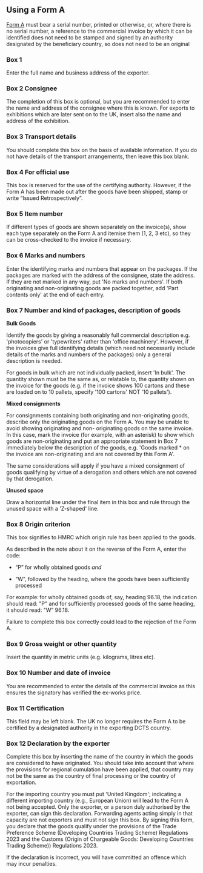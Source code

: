 ## Using a Form A

[Form A](https://www.gov.uk/guidance/completing-generalised-scheme-of-preferences-form-a) must bear a serial number, printed or otherwise, or, where there is no serial number, a reference to the commercial invoice by which it can be identified does not need to be stamped and signed by an authority designated by the beneficiary country, so does not need to be an original 

### Box 1
Enter the full name and business address of the exporter. 

### Box 2 Consignee
The completion of this box is optional, but you are recommended to enter the name and address of the consignee where this is known. For exports to exhibitions which are later sent on to the UK, insert also the name and address of the exhibition.

### Box 3 Transport details 
You should complete this box on the basis of available information. If you do not have details of the transport arrangements, then leave this box blank.

### Box 4 For official use
This box is reserved for the use of the certifying authority. However, if the Form A has been made out after the goods have been shipped, stamp or write “Issued Retrospectively”.

### Box 5 Item number
If different types of goods are shown separately on the invoice(s), show each type separately on the Form A and itemise them (1, 2, 3 etc), so they can be cross-checked to the invoice if necessary. 

### Box 6 Marks and numbers
Enter the identifying marks and numbers that appear on the packages. If the packages are marked with the address of the consignee, state the address. If they are not marked in any way, put 'No marks and numbers'. If both originating and non-originating goods are packed together, add 'Part contents only' at the end of each entry.

### Box 7 Number and kind of packages, description of goods

**Bulk Goods**

Identify the goods by giving a reasonably full commercial description e.g. 'photocopiers' or 'typewriters' rather than 'office machinery'. However, if the invoices give full identifying details (which need not necessarily include details of the marks and numbers of the packages) only a general description is needed.

For goods in bulk which are not individually packed, insert 'In bulk'. The quantity shown must be the same as, or relatable to, the quantity shown on the invoice for the goods (e.g. if the invoice shows 100 cartons and these are loaded on to 10 pallets, specify '100 cartons' NOT '10 pallets'). 

**Mixed consignments**

For consignments containing both originating and non-originating goods, describe only the originating goods on the Form A. You may be unable to avoid showing originating and non- originating goods on the same invoice. In this case, mark the invoice (for example, with an asterisk) to show which goods are non-originating and put an appropriate statement in Box 7 immediately below the description of the goods, e.g. 'Goods marked * on the invoice are non-originating and are not covered by this Form A'.

The same considerations will apply if you have a mixed consignment of goods qualifying by virtue of a derogation and others which are not covered by that derogation. 

**Unused space**

Draw a horizontal line under the final item in this box and rule through the unused space with a 'Z-shaped' line.

### Box 8 Origin criterion

This box signifies to HMRC which origin rule has been applied to the goods. 

As described in the note about it on the reverse of the Form A, enter the code:

- “P” for wholly obtained goods *and* 

- “W”, followed by the heading, where the goods have been sufficiently processed

For example: for wholly obtained goods of, say, heading 96.18, the indication should read: "P" and for sufficiently processed goods of the same heading, it should read: "W” 96.18. 

Failure to complete this box correctly could lead to the rejection of the Form A. 

### Box 9 Gross weight or other quantity

Insert the quantity in metric units (e.g. kilograms, litres etc).  

### Box 10 Number and date of invoice

You are recommended to enter the details of the commercial invoice as this ensures the signatory has verified the ex-works price.  

### Box 11 Certification

This field may be left blank. The UK no longer requires the Form A to be certified by a designated authority in the exporting DCTS country.

### Box 12 Declaration by the exporter

Complete this box by inserting the name of the country in which the goods are considered to have originated. You should take into account that where the provisions for regional cumulation have been applied, that country may not be the same as the country of final processing or the country of exportation.

For the importing country you must put 'United Kingdom'; indicating a different importing country (e.g., European Union) will lead to the Form A not being accepted. Only the exporter, or a person duly authorised by the exporter, can sign this declaration. Forwarding agents acting simply in that capacity are not exporters and must not sign this box. By signing this form, you declare that the goods qualify under the provisions of the Trade Preference Scheme (Developing Countries Trading Scheme) Regulations 2023 and the Customs (Origin of Chargeable Goods: Developing Countries Trading Scheme)) Regulations 2023.

If the declaration is incorrect, you will have committed an offence which may incur penalties.